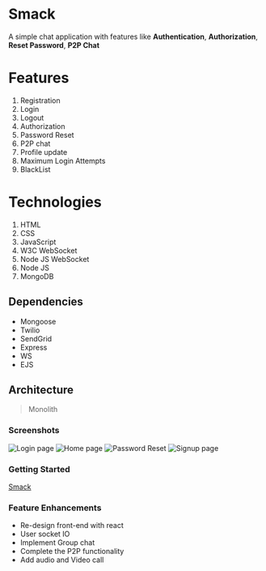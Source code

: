 # Smack

A simple chat application with features like **Authentication**, **Authorization**, **Reset Password**, **P2P Chat**

# Features

1. Registration
2. Login
3. Logout
4. Authorization
5. Password Reset
6. P2P chat
7. Profile update
8. Maximum Login Attempts
9. BlackList

# Technologies

1. HTML
2. CSS
3. JavaScript
4. W3C WebSocket
5. Node JS WebSocket
6. Node JS
7. MongoDB

## Dependencies

- Mongoose
- Twilio
- SendGrid
- Express
- WS
- EJS

## Architecture

> Monolith

### Screenshots

![Login page](https://i.ibb.co/WGLCBLX/desktop-login.png)
![Home page](https://i.ibb.co/QNwcftf/home.png)
![Password Reset](https://i.ibb.co/Xp30wkN/reset-password.png)
![Signup page](https://i.ibb.co/2M10FDT/signup.png)

### Getting Started

[Smack](https://smacku.herokuapp.com/)

### Feature Enhancements

- Re-design front-end with react
- User socket IO
- Implement Group chat
- Complete the P2P functionality
- Add audio and Video call
